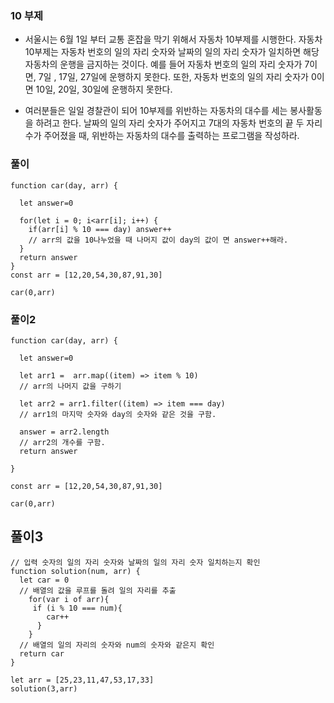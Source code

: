 ### 10 부제
- 서울시는 6월 1일 부터 교통 혼잡을 막기 위해서 자동차 10부제를 시행한다. 자동차 10부제는 자동차 번호의 일의 자리 숫자와 날짜의 일의 자리 숫자가 일치하면 해당 자동차의 운행을 금지하는 것이다. 예를 들어 자동차 번호의 일의 자리 숫자가 7이면, 7일 , 17일, 27일에 운행하지 못한다. 또한, 자동차 번호의 일의 자리 숫자가 0이면 10일, 20일, 30일에 운행하지 못한다. 

- 여러분들은 일일 경찰관이 되어 10부제를 위반하는 자동차의 대수를 세는 봉사활동을 하려고 한다. 날짜의 일의 자리 숫자가 주어지고 7대의 자동차 번호의 끝 두 자리 수가 주어졌을 때, 위반하는 자동차의 대수를 출력하는 프로그램을 작성하라. 

### 풀이
```
function car(day, arr) {

  let answer=0

  for(let i = 0; i<arr[i]; i++) {
    if(arr[i] % 10 === day) answer++ 
    // arr의 값을 10나누었을 때 나머지 값이 day의 값이 면 answer++해라.
  }
  return answer 
}
const arr = [12,20,54,30,87,91,30]

car(0,arr)
```

### 풀이2
```
function car(day, arr) {

  let answer=0

  let arr1 =  arr.map((item) => item % 10)
  // arr의 나머지 값을 구하기 
  
  let arr2 = arr1.filter((item) => item === day)
  // arr1의 마지막 숫자와 day의 숫자와 같은 것을 구함.

  answer = arr2.length
  // arr2의 개수를 구함.
  return answer
  
}

const arr = [12,20,54,30,87,91,30]

car(0,arr)

```

## 풀이3
```
// 입력 숫자의 일의 자리 숫자와 날짜의 일의 자리 숫자 일치하는지 확인
function solution(num, arr) {
  let car = 0
  // 배열의 값을 루프를 돌려 일의 자리를 추출
    for(var i of arr){
     if (i % 10 === num){
        car++
      }
    }
  // 배열의 일의 자리의 숫자와 num의 숫자와 같은지 확인
  return car
}

let arr = [25,23,11,47,53,17,33]
solution(3,arr)

```